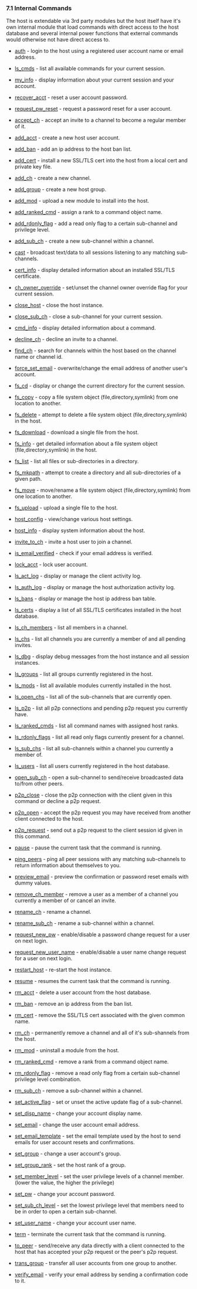 ### 7.1 Internal Commands ###

The host is extendable via 3rd party modules but the host itself have it's own internal module that load commands with direct access to the host database and several internal power functions that external commands would otherwise not have direct access to. 

* [auth](intern_commands/auth.md) - login to the host using a registered user account name or email address.

* [ls_cmds](intern_commands/ls_cmds.md) - list all available commands for your current session.

* [my_info](intern_commands/my_info.md) - display information about your current session and your account.

* [recover_acct](intern_commands/recover_acct.md) - reset a user account password.

* [request_pw_reset](intern_commands/request_pw_reset.md) - request a password reset for a user account.

* [accept_ch](intern_commands/accept_ch.md) - accept an invite to a channel to become a regular member of it.

* [add_acct](intern_commands/add_acct.md) - create a new host user account.

* [add_ban](intern_commands/add_ban.md) - add an ip address to the host ban list.

* [add_cert](intern_commands/add_cert.md) - install a new SSL/TLS cert into the host from a local cert and private key file.

* [add_ch](intern_commands/add_ch.md) - create a new channel.

* [add_group](intern_commands/add_group.md) - create a new host group.

* [add_mod](intern_commands/add_mod.md) - upload a new module to install into the host.

* [add_ranked_cmd](intern_commands/add_ranked_cmd.md) - assign a rank to a command object name.

* [add_rdonly_flag](intern_commands/add_rdonly_flag.md) - add a read only flag to a certain sub-channel and privilege level.

* [add_sub_ch](intern_commands/add_sub_ch.md) - create a new sub-channel within a channel.

* [cast](intern_commands/cast.md) - broadcast text/data to all sessions listening to any matching sub-channels.

* [cert_info](intern_commands/cert_info.md) - display detailed information about an installed SSL/TLS certificate.

* [ch_owner_override](intern_commands/ch_owner_override.md) - set/unset the channel owner override flag for your current session.

* [close_host](intern_commands/close_host.md) - close the host instance.

* [close_sub_ch](intern_commands/close_sub_ch.md) - close a sub-channel for your current session.

* [cmd_info](intern_commands/cmd_info.md) - display detailed information about a command.

* [decline_ch](intern_commands/decline_ch.md) - decline an invite to a channel.

* [find_ch](intern_commands/find_ch.md) - search for channels within the host based on the channel name or channel id.

* [force_set_email](intern_commands/force_set_email.md) - overwrite/change the email address of another user's account.

* [fs_cd](intern_commands/fs_cd.md) - display or change the current directory for the current session.

* [fs_copy](intern_commands/fs_copy.md) - copy a file system object (file,directory,symlink) from one location to another.

* [fs_delete](intern_commands/fs_delete.md) - attempt to delete a file system object (file,directory,symlink) in the host.

* [fs_download](intern_commands/fs_download.md) - download a single file from the host.

* [fs_info](intern_commands/fs_info.md) - get detailed information about a file system object (file,directory,symlink) in the host.

* [fs_list](intern_commands/fs_list.md) - list all files or sub-directories in a directory.

* [fs_mkpath](intern_commands/fs_mkpath.md) - attempt to create a directory and all sub-directories of a given path.

* [fs_move](intern_commands/fs_move.md) - move/rename a file system object (file,directory,symlink) from one location to another.

* [fs_upload](intern_commands/fs_upload.md) - upload a single file to the host.

* [host_config](intern_commands/host_config.md) - view/change various host settings.

* [host_info](intern_commands/host_info.md) - display system information about the host.

* [invite_to_ch](intern_commands/invite_to_ch.md) - invite a host user to join a channel.

* [is_email_verified](intern_commands/is_email_verified.md) - check if your email address is verified.

* [lock_acct](intern_commands/lock_acct.md) - lock user account.

* [ls_act_log](intern_commands/ls_act_log.md) - display or manage the client activity log.

* [ls_auth_log](intern_commands/ls_auth_log.md) - display or manage the host authorization activity log.

* [ls_bans](intern_commands/ls_bans.md) - display or manage the host ip address ban table.

* [ls_certs](intern_commands/ls_certs.md) - display a list of all SSL/TLS certificates installed in the host database.

* [ls_ch_members](intern_commands/ls_ch_members.md) - list all members in a channel.

* [ls_chs](intern_commands/ls_chs.md) - list all channels you are currently a member of and all pending invites.

* [ls_dbg](intern_commands/ls_dbg.md) - display debug messages from the host instance and all session instances.

* [ls_groups](intern_commands/ls_groups.md) - list all groups currently registered in the host.

* [ls_mods](intern_commands/ls_mods.md) - list all available modules currently installed in the host.

* [ls_open_chs](intern_commands/ls_open_chs.md) - list all of the sub-channels that are currently open.

* [ls_p2p](intern_commands/ls_p2p.md) - list all p2p connections and pending p2p request you currently have.

* [ls_ranked_cmds](intern_commands/ls_ranked_cmds.md) - list all command names with assigned host ranks.

* [ls_rdonly_flags](intern_commands/ls_rdonly_flags.md) - list all read only flags currently present for a channel.

* [ls_sub_chs](intern_commands/ls_sub_chs.md) - list all sub-channels within a channel you currently a member of.

* [ls_users](intern_commands/ls_users.md) - list all users currently registered in the host database.

* [open_sub_ch](intern_commands/open_sub_ch.md) - open a sub-channel to send/receive broadcasted data to/from other peers.

* [p2p_close](intern_commands/p2p_close.md) - close the p2p connection with the client given in this command or decline a p2p request.

* [p2p_open](intern_commands/p2p_open.md) - accept the p2p request you may have received from another client connected to the host.

* [p2p_request](intern_commands/p2p_request.md) - send out a p2p request to the client session id given in this command.

* [pause](intern_commands/pause.md) - pause the current task that the command is running.

* [ping_peers](intern_commands/ping_peers.md) - ping all peer sessions with any matching sub-channels to return information about themselves to you.

* [preview_email](intern_commands/preview_email.md) - preview the confirmation or password reset emails with dummy values.

* [remove_ch_member](intern_commands/remove_ch_member.md) - remove a user as a member of a channel you currently a member of or cancel an invite.

* [rename_ch](intern_commands/rename_ch.md) - rename a channel.

* [rename_sub_ch](intern_commands/rename_sub_ch.md) - rename a sub-channel within a channel.

* [request_new_pw](intern_commands/request_new_pw.md) - enable/disable a password change request for a user on next login.

* [request_new_user_name](intern_commands/request_new_user_name.md) - enable/disable a user name change request for a user on next login.

* [restart_host](intern_commands/restart_host.md) - re-start the host instance.

* [resume](intern_commands/resume.md) - resumes the current task that the command is running.

* [rm_acct](intern_commands/rm_acct.md) - delete a user account from the host database.

* [rm_ban](intern_commands/rm_ban.md) - remove an ip address from the ban list.

* [rm_cert](intern_commands/rm_cert.md) - remove the SSL/TLS cert associated with the given common name.

* [rm_ch](intern_commands/rm_ch.md) - permanently remove a channel and all of it's sub-shannels from the host.

* [rm_mod](intern_commands/rm_mod.md) - uninstall a module from the host.

* [rm_ranked_cmd](intern_commands/rm_ranked_cmd.md) - remove a rank from a command object name.

* [rm_rdonly_flag](intern_commands/rm_rdonly_flag.md) - remove a read only flag from a certain sub-channel privilege level combination.

* [rm_sub_ch](intern_commands/rm_sub_ch.md) - remove a sub-channel within a channel.

* [set_active_flag](intern_commands/set_active_flag.md) - set or unset the active update flag of a sub-channel.

* [set_disp_name](intern_commands/set_disp_name.md) - change your account display name.

* [set_email](intern_commands/set_email.md) - change the user account email address.

* [set_email_template](intern_commands/set_email_template.md) - set the email template used by the host to send emails for user account resets and confirmations.

* [set_group](intern_commands/set_group.md) - change a user account's group.

* [set_group_rank](intern_commands/set_group_rank.md) - set the host rank of a group.

* [set_member_level](intern_commands/set_member_level.md) - set the user privilege levels of a channel member. (lower the value, the higher the privilege)

* [set_pw](intern_commands/set_pw.md) - change your account password.

* [set_sub_ch_level](intern_commands/set_sub_ch_level.md) - set the lowest privilege level that members need to be in order to open a certain sub-channel.

* [set_user_name](intern_commands/set_user_name.md) - change your account user name.

* [term](intern_commands/term.md) - terminate the current task that the command is running.

* [to_peer](intern_commands/to_peer.md) - send/receive any data directly with a client connected to the host that has accepted your p2p request or the peer's p2p request.

* [trans_group](intern_commands/trans_group.md) - transfer all user accounts from one group to another.

* [verify_email](intern_commands/verify_email.md) - verify your email address by sending a confirmation code to it.

